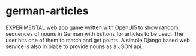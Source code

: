 # german-articles

EXPERIMENTAL web app game written with OpenUI5 to show random sequences of
nouns in German with buttons for articles to be used. The user hits one of
them to match and get points. A simple Django based web service is also in
place to provide nouns as a JSON api.
